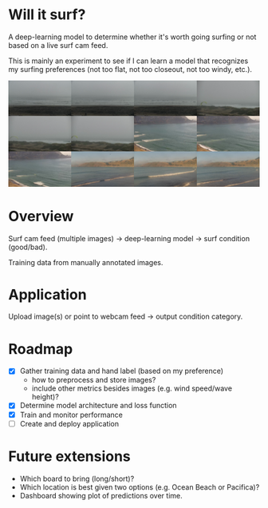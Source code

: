 # Will it surf?

A deep-learning model to determine whether it's worth going surfing or not based on a live surf cam feed.

This is mainly an experiment to see if I can learn a model that recognizes my surfing preferences (not too flat, not too closeout, not too windy, etc.). 

![image](./assets/example_images.png)

# Overview

Surf cam feed (multiple images) -> deep-learning model -> surf condition (good/bad).

Training data from manually annotated images.

# Application

Upload image(s) or point to webcam feed -> output condition category.

# Roadmap

- [x] Gather training data and hand label (based on my preference)
  * how to preprocess and store images?
  * include other metrics besides images (e.g. wind speed/wave height)?
- [x] Determine model architecture and loss function
- [x] Train and monitor performance
- [ ] Create and deploy application

# Future extensions

* Which board to bring (long/short)?
* Which location is best given two options (e.g. Ocean Beach or Pacifica)?
* Dashboard showing plot of predictions over time.